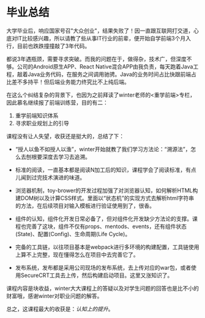 # 毕业总结

大学毕业后，响应国家号召"大众创业"，结果失败了！因一直跟互联网打交道，心底对IT比较感兴趣，所以请教了些从事IT行业的前辈，便开始自学前端3个月入行，目前也跌跌撞撞敲了3年代码。

都说3年遇瓶颈，需要寻求突破。而我的问题在于，做得杂，技术广，但深度不够。公司的Android原生APP、React Native混合APP由我负责，每天跑着Java工程，敲着Java业务代码，在服务之间调用驰骋。Java的业务时间占比快跟前端占比差不多持平！但后端业务能力终究比不上纯后端。
  
在这么个纠结复杂的背景下，也因为之前拜读了winter老师的<重学前端>专栏，因此慕名继续报了前端训练营，目的有二：
   1.  重学前端知识体系
   2.  寻求职业规划上的引导  

课程没有让人失望，收获还是挺大的，总结了下：

* “授人以鱼不如授人以渔”，winter开始就教了我们学习方法论：“溯源法”，怎么去刨根要深度去学习去追溯。

* 标准的阅读，一直基本都是阅读N加工后的知识，课程学会了阅读标准，有点儿闻到过完技术演进的味道。

* 浏览器机制，toy-brower的开发过程加强了对浏览器认知，如何解析HTML构建DOM树以及计算CSS样式。里面以“状态机”的实现方式去解析html字符串的方法，在后续项目对输入模板进行验证使用到了，很香。

* 组件的认知，组件化开发日常必备了，但对组件化开发缺少方法论的支撑。课程也完善了这块，组件不仅有props、mentods、events，还有组件状态(State)、配置(Config)、生命周期(Life Cycle)。

* 完备的工具链，以往项目基本是webpack进行多环境的构建配置，工具链使用上算不上完整，现在懂得怎么在项目中去完善它了。

* 发布系统，发布都是采用公司现场的发布系统，去上传对应的war包，或者使用SecureCRT工具去上传，然后构建启动项目。这里又涨知识了。

课程内容是块收益，winter大大课程上的答疑以及对学生问题的回答也是比不小的财富哦，感谢winter对职业问题的解答。

总之，这课程最大的收获是：*认知上的提升*。





   




